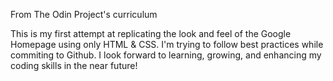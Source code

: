 From The Odin Project's curriculum

This is my first attempt at replicating the look and feel of the Google Homepage using only HTML & CSS.
I'm trying to follow best practices while commiting to Github.
I look forward to learning, growing, and enhancing my coding skills in the near future!
